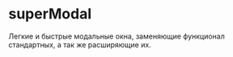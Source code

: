 # superModal
Легкие и быстрые модальные окна, заменяющие функционал стандартных, а так же расширяющие их.
